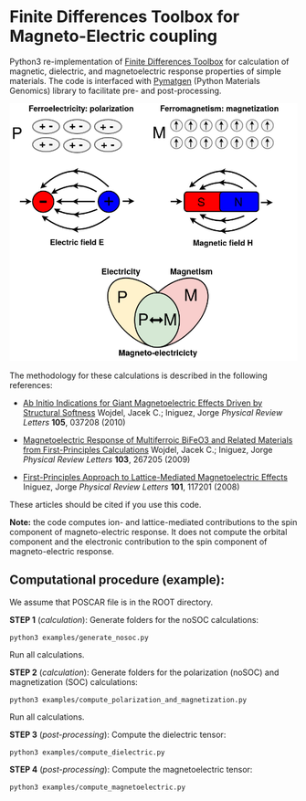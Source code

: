 # Finite Differences Toolbox for Magneto-Electric coupling

Python3 re-implementation of [Finite Differences Toolbox](https://github.com/jcwojdel/FDToolbox) for calculation of magnetic, 
dielectric, and magnetoelectric response properties of simple materials. The code is interfaced with [Pymatgen](https://pymatgen.org/) 
(Python Materials Genomics) library to facilitate pre- and post-processing.

<p align="center">
  <img src="magnetoelectricity_diagram.png" width="600" alt="accessibility text">
</p>

The methodology for these calculations is described in the following references:

  - [Ab Initio Indications for Giant Magnetoelectric Effects Driven by
  Structural Softness]( http://dx.doi.org/10.1103/PhysRevLett.105.037208)
  Wojdel, Jacek C.; Iniguez, Jorge
  *Physical Review Letters* **105**, 037208 (2010)

  - [Magnetoelectric Response of Multiferroic BiFeO3 and Related Materials
  from First-Principles Calculations](http://dx.doi.org/10.1103/PhysRevLett.103.267205)
  Wojdel, Jacek C.; Iniguez, Jorge
  *Physical Review Letters* **103**, 267205 (2009)

  - [First-Principles Approach to Lattice-Mediated Magnetoelectric Effects](http://dx.doi.org/10.1103/PhysRevLett.101.117201)
  Iniguez, Jorge
  *Physical Review Letters* **101**, 117201 (2008)
  
  These articles should be cited if you use this code. 

  **Note:** the code computes ion- and lattice-mediated contributions to the spin component of magneto-electric response. 
  It does not compute the orbital component and the electronic contribution to the spin component of magneto-electric 
  response. 

## Computational procedure (example):

We assume that POSCAR file is in the ROOT directory.

**STEP 1** (*calculation*): Generate folders for the noSOC calculations: 
```
python3 examples/generate_nosoc.py
```
Run all calculations.

**STEP 2** (*calculation*): Generate folders for the polarization (noSOC) and magnetization (SOC) calculations:
```
python3 examples/compute_polarization_and_magnetization.py
```
Run all calculations.

**STEP 3** (*post-processing*): Compute the dielectric tensor:
```
python3 examples/compute_dielectric.py
```

**STEP 4** (*post-processing*): Compute the magnetoelectric tensor:
```
python3 examples/compute_magnetoelectric.py
```
